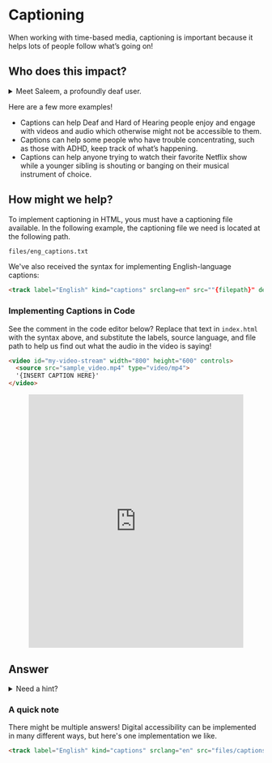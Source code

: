 # Captioning

When working with time-based media, captioning is important because it helps lots of people follow what’s going on!

## Who does this impact?


<details><summary>Meet Saleem, a profoundly deaf user.</summary>
  
  ### Saleem Says
"I'm fluent in American Sign Language, but people don't realize that it's different from English and things can be difficult for me to understand."
  
  ### About Saleem

  * Saleem is 22 years old and lives with his family in Boston. He’s profoundly deaf and is fluent in American Sign Language (ASL).
  * He’s currently unemployed, and plans to get some more training at college to help him find a job. He started a catering course last year but the interpreter they provided wasn’t fully qualified and didn’t have much experience. Saleem got behind and gave up.
  * He isn’t very confident about learning new things. He struggles with English because of the differences with ASL in grammar and vocabulary.
  * Saleem uses ASL as his main language, English is his second languages, and always has video captions switched on.
  
  ### Saleem's Technology

  * Saleem has an Android tablet, and loves being able to sign to his friends on video chat. He's sharing his family's laptop until he can afford his own.
  * He also has an iPhone that his brother gave him. He's tried using it for video chat, but it's harder to see what people are saying as the screen's quite small.
  
  ### Saleem's Goals/Wishes

  * Saleem wants more people to know ASL. His brother signs well and his parents know a bit, but they're the only ones in his family who do.
  * He'd like captions (subtitles) to be more available and to make sense - sometimes they're rubbish and you don't know what they mean. Other times, they're not available and you can't understand the full context, especially for audio-heavy apps like TikTok and Clubhouse.
</details>

Here are a few more examples!

  * Captions can help Deaf and Hard of Hearing people enjoy and engage with videos and audio which otherwise might not be accessible to them.
  * Captions can help some people who have trouble concentrating, such as those with ADHD, keep track of what’s happening.
  * Captions can help anyone trying to watch their favorite Netflix show while a younger sibling is shouting or banging on their musical instrument of choice.

## How might we help?
To implement captioning in HTML, yous must have a captioning file available. In the following example, the captioning file we need is located at the following path.

```html
files/eng_captions.txt
```

We've also received the syntax for implementing English-language captions:

```html
<track label="English" kind="captions" srclang=en" src=""{filepath}" default>
```

### Implementing Captions in Code

See the comment in the code editor below? Replace that text in `index.html` with the syntax above, and substitute the labels, source language, and file path to help us find out what the audio in the video is saying!

```html
<video id="my-video-stream" width="800" height="600" controls>
  <source src="sample_video.mp4" type="video/mp4"> 
  '{INSERT CAPTION HERE}'
</video>
```

<figure>
<iframe frameborder="0" width="100%" height="500px" src="https://replit.com/@nikhilvytla1/CaptioningExercise1?lite=1?outputonly=1">
</iframe>
</figure>

## Answer

<details><summary>Need a hint?</summary>
Try checking out the syntax for implementing English-language captions provided above!
</details>

### A quick note
There might be multiple answers! Digital accessibility can be implemented in many different ways, but here's one implementation we like.

```html
<track label="English" kind="captions" srclang="en" src="files/captions.txt" default>
```



